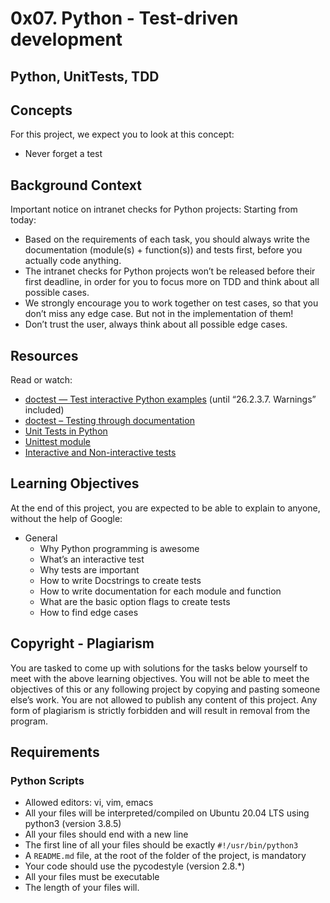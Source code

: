 # 0x07. Python - Test-driven development

## Python, UnitTests, TDD

## Concepts
For this project, we expect you to look at this concept:
- Never forget a test

## Background Context
Important notice on intranet checks for Python projects:
Starting from today:
- Based on the requirements of each task, you should always write the documentation (module(s) + function(s)) and tests first, before you actually code anything.
- The intranet checks for Python projects won’t be released before their first deadline, in order for you to focus more on TDD and think about all possible cases.
- We strongly encourage you to work together on test cases, so that you don’t miss any edge case. But not in the implementation of them!
- Don’t trust the user, always think about all possible edge cases.

## Resources
Read or watch:
- [doctest — Test interactive Python examples](https://docs.python.org/3/library/doctest.html) (until “26.2.3.7. Warnings” included)
- [doctest – Testing through documentation](https://pymotw.com/3/doctest/index.html)
- [Unit Tests in Python](https://www.youtube.com/watch?v=1Lfv5tUGsn8)
- [Unittest module](https://docs.python.org/3/library/unittest.html)
- [Interactive and Non-interactive tests](https://docs.python.org/3/library/doctest.html#other-examples)

## Learning Objectives
At the end of this project, you are expected to be able to explain to anyone, without the help of Google:
- General
  - Why Python programming is awesome
  - What’s an interactive test
  - Why tests are important
  - How to write Docstrings to create tests
  - How to write documentation for each module and function
  - What are the basic option flags to create tests
  - How to find edge cases

## Copyright - Plagiarism
You are tasked to come up with solutions for the tasks below yourself to meet with the above learning objectives.
You will not be able to meet the objectives of this or any following project by copying and pasting someone else’s work.
You are not allowed to publish any content of this project.
Any form of plagiarism is strictly forbidden and will result in removal from the program.

## Requirements
### Python Scripts
- Allowed editors: vi, vim, emacs
- All your files will be interpreted/compiled on Ubuntu 20.04 LTS using python3 (version 3.8.5)
- All your files should end with a new line
- The first line of all your files should be exactly `#!/usr/bin/python3`
- A `README.md` file, at the root of the folder of the project, is mandatory
- Your code should use the pycodestyle (version 2.8.*)
- All your files must be executable
- The length of your files will.

